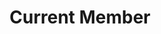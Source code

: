 ---
layout: page
title: Current Member
show_sidebar: false
hide_footer: false
hero_height: is-small
# hero_image: /img/team/group/2023_info_day.jpg
gallery: team
---